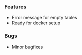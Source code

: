 <!--
SPDX-FileCopyrightText: 2025 Christian Winger <https://github.com/wingechr>
SPDX-FileCopyrightText: 2025 Martin Glauer <https://github.com/MGlauer>

SPDX-License-Identifier: CC0-1.0
-->

### Features

- Error message for empty tables
- Ready for docker setup

### Bugs

- Minor bugfixes
